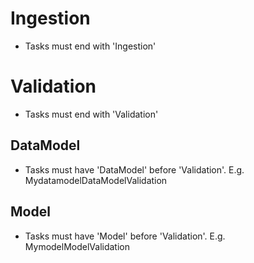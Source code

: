# Ingestion

- Tasks must end with 'Ingestion'

# Validation

- Tasks must end with 'Validation'

## DataModel

- Tasks must have 'DataModel' before 'Validation'. E.g. MydatamodelDataModelValidation

## Model

- Tasks must have 'Model' before 'Validation'. E.g. MymodelModelValidation

